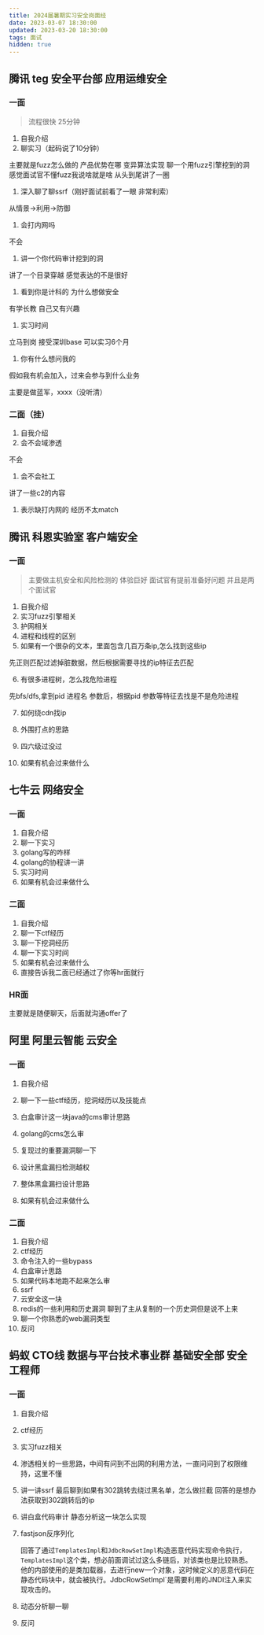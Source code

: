```yaml
---
title: 2024届暑期实习安全岗面经
date: 2023-03-07 18:30:00
updated: 2023-03-20 18:30:00
tags: 面试
hidden: true
---
```


## 腾讯 teg 安全平台部 应用运维安全

### 一面

> 流程很快 25分钟

1. 自我介绍
2. 聊实习（起码说了10分钟）

主要就是fuzz怎么做的 产品优势在哪 变异算法实现 聊一个用fuzz引擎挖到的洞 感觉面试官不懂fuzz我说啥就是啥 从头到尾讲了一圈

1. 深入聊了聊ssrf（刚好面试前看了一眼 非常利索）

从情景->利用->防御

1. 会打内网吗

不会

1. 讲一个你代码审计挖到的洞

讲了一个目录穿越 感觉表达的不是很好

1. 看到你是计科的 为什么想做安全

有学长教 自己又有兴趣

1. 实习时间

立马到岗 接受深圳base 可以实习6个月

1. 你有什么想问我的

假如我有机会加入，过来会参与到什么业务

主要是做蓝军，xxxx（没听清）

### 二面（挂）

1. 自我介绍
2. 会不会域渗透

不会

1. 会不会社工

讲了一些c2的内容

1. 表示缺打内网的 经历不太match

## 腾讯 科恩实验室 客户端安全

### 一面

> 主要做主机安全和风险检测的 体验巨好 面试官有提前准备好问题 并且是两个面试官

1. 自我介绍
2. 实习fuzz引擎相关
3. 护网相关
4. 进程和线程的区别
5. 如果有一个很杂的文本，里面包含几百万条ip,怎么找到这些ip

先正则匹配过滤掉脏数据，然后根据需要寻找的ip特征去匹配

6. 有很多进程树，怎么找危险进程

先bfs/dfs,拿到pid 进程名 参数后，根据pid 参数等特征去找是不是危险进程

7. 如何绕cdn找ip

8. 外围打点的思路
9. 四六级过没过
10. 如果有机会过来做什么

## 七牛云 网络安全

### 一面

1.  自我介绍
2.  聊一下实习
3.  golang写的咋样
4.  golang的协程讲一讲
5.  实习时间
6.  如果有机会过来做什么

### 二面

1. 自我介绍
2. 聊一下ctf经历
3. 聊一下挖洞经历
4. 聊一下实习时间
5. 如果有机会过来做什么
6. 直接告诉我二面已经通过了你等hr面就行

### HR面

主要就是随便聊天，后面就沟通offer了

## 阿里 阿里云智能 云安全

### 一面

1. 自我介绍

2. 聊一下一些ctf经历，挖洞经历以及技能点

3. 白盒审计这一块java的cms审计思路
4. golang的cms怎么审
5. 复现过的重要漏洞聊一下
6. 设计黑盒漏扫检测越权
7. 整体黑盒漏扫设计思路
8. 如果有机会过来做什么

### 二面

1. 自我介绍
2. ctf经历
3. 命令注入的一些bypass
4. 白盒审计思路
5. 如果代码本地跑不起来怎么审
6. ssrf
7. 云安全这一块
8. redis的一些利用和历史漏洞 聊到了主从复制的一个历史洞但是说不上来
9. 聊一个你熟悉的web漏洞类型
10. 反问

## 蚂蚁 CTO线 数据与平台技术事业群 基础安全部 安全工程师

### 一面

1. 自我介绍

2. ctf经历

3. 实习fuzz相关

4. 渗透相关的一些思路，中间有问到不出网的利用方法，一直问问到了权限维持，这里不懂

5. 讲一讲ssrf 最后聊到如果有302跳转去绕过黑名单，怎么做拦截 回答的是想办法获取到302跳转后的ip

6. 讲白盒代码审计 静态分析这一块怎么实现

7. fastjson反序列化

   回答了通过`TemplatesImpl`和`JdbcRowSetImpl`构造恶意代码实现命令执行，`TemplatesImpl`这个类，想必前面调试过这么多链后，对该类也是比较熟悉。他的内部使用的是类加载器，去进行new一个对象，这时候定义的恶意代码在静态代码块中，就会被执行。JdbcRowSetImpl`是需要利用的JNDI注入来实现攻击的。

8. 动态分析聊一聊

9. 反问